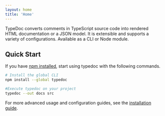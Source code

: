 ```yaml
---
layout: home
title: 'Home'
---
```


<p class="lead">
TypeDoc converts comments in TypeScript source code into rendered HTML documentation or a JSON
model. It is extensible and supports a variety of configurations. Available as a CLI or Node module.
</p>

## Quick Start
If you have [npm installed](https://www.npmjs.com/get-npm), start using typedoc with the following commands.
```bash
# Install the global CLI
npm install --global typedoc

#Execute typedoc on your project
typedoc --out docs src
```

For more advanced usage and configuration guides, see the [installation guide](./guides/installation).
